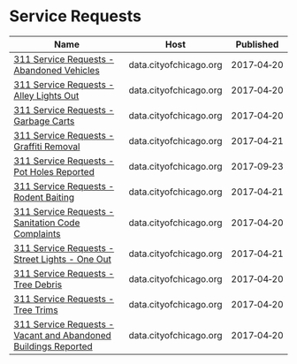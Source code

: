 # Service Requests

Name | Host | Published
---- | ---- | ---------
[311 Service Requests - Abandoned Vehicles](../datasets/3c9v-pnva.md) | data.cityofchicago.org | 2017&#x2011;04&#x2011;20
[311 Service Requests - Alley Lights Out](../datasets/t28b-ys7j.md) | data.cityofchicago.org | 2017&#x2011;04&#x2011;20
[311 Service Requests - Garbage Carts](../datasets/9ksk-na4q.md) | data.cityofchicago.org | 2017&#x2011;04&#x2011;20
[311 Service Requests - Graffiti Removal](../datasets/hec5-y4x5.md) | data.cityofchicago.org | 2017&#x2011;04&#x2011;21
[311 Service Requests - Pot Holes Reported](../datasets/7as2-ds3y.md) | data.cityofchicago.org | 2017&#x2011;09&#x2011;23
[311 Service Requests - Rodent Baiting](../datasets/97t6-zrhs.md) | data.cityofchicago.org | 2017&#x2011;04&#x2011;21
[311 Service Requests - Sanitation Code Complaints](../datasets/me59-5fac.md) | data.cityofchicago.org | 2017&#x2011;04&#x2011;20
[311 Service Requests - Street Lights - One Out](../datasets/3aav-uy2v.md) | data.cityofchicago.org | 2017&#x2011;04&#x2011;21
[311 Service Requests - Tree Debris](../datasets/mab8-y9h3.md) | data.cityofchicago.org | 2017&#x2011;04&#x2011;20
[311 Service Requests - Tree Trims](../datasets/uxic-zsuj.md) | data.cityofchicago.org | 2017&#x2011;04&#x2011;20
[311 Service Requests - Vacant and Abandoned Buildings Reported](../datasets/7nii-7srd.md) | data.cityofchicago.org | 2017&#x2011;04&#x2011;20

